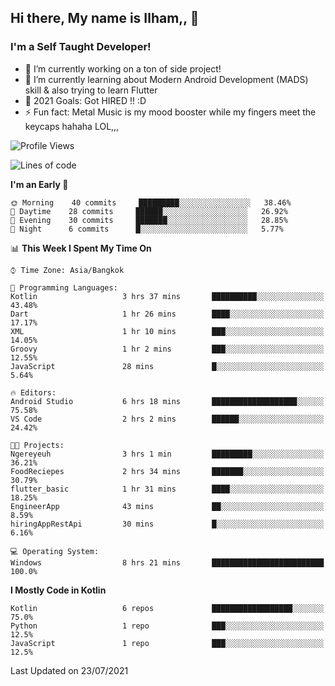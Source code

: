 ## Hi there, My name is Ilham,, 👋


### I'm a Self Taught Developer!
- 🔭 I’m currently working on a ton of side project!
- 🌱 I’m currently learning about Modern Android Development (MADS) skill & also trying to learn Flutter
- 🥅 2021 Goals: Got HIRED !! :D
- ⚡ Fun fact: Metal Music is my mood booster while my fingers meet the keycaps hahaha LOL,,, 



<!--START_SECTION:waka-->
![Profile Views](http://img.shields.io/badge/Profile%20Views-0-blue)

![Lines of code](https://img.shields.io/badge/From%20Hello%20World%20I%27ve%20Written-376095%20lines%20of%20code-blue)

**I'm an Early 🐤** 

```text
🌞 Morning    40 commits     █████████░░░░░░░░░░░░░░░░   38.46% 
🌆 Daytime    28 commits     ██████░░░░░░░░░░░░░░░░░░░   26.92% 
🌃 Evening    30 commits     ███████░░░░░░░░░░░░░░░░░░   28.85% 
🌙 Night      6 commits      █░░░░░░░░░░░░░░░░░░░░░░░░   5.77%

```


📊 **This Week I Spent My Time On** 

```text
⌚︎ Time Zone: Asia/Bangkok

💬 Programming Languages: 
Kotlin                   3 hrs 37 mins       ██████████░░░░░░░░░░░░░░░   43.48% 
Dart                     1 hr 26 mins        ████░░░░░░░░░░░░░░░░░░░░░   17.17% 
XML                      1 hr 10 mins        ███░░░░░░░░░░░░░░░░░░░░░░   14.05% 
Groovy                   1 hr 2 mins         ███░░░░░░░░░░░░░░░░░░░░░░   12.55% 
JavaScript               28 mins             █░░░░░░░░░░░░░░░░░░░░░░░░   5.64%

🔥 Editors: 
Android Studio           6 hrs 18 mins       ███████████████████░░░░░░   75.58% 
VS Code                  2 hrs 2 mins        ██████░░░░░░░░░░░░░░░░░░░   24.42%

🐱‍💻 Projects: 
Ngereyeuh                3 hrs 1 min         █████████░░░░░░░░░░░░░░░░   36.21% 
FoodReciepes             2 hrs 34 mins       ███████░░░░░░░░░░░░░░░░░░   30.79% 
flutter_basic            1 hr 31 mins        ████░░░░░░░░░░░░░░░░░░░░░   18.25% 
EngineerApp              43 mins             ██░░░░░░░░░░░░░░░░░░░░░░░   8.59% 
hiringAppRestApi         30 mins             █░░░░░░░░░░░░░░░░░░░░░░░░   6.16%

💻 Operating System: 
Windows                  8 hrs 21 mins       █████████████████████████   100.0%

```

**I Mostly Code in Kotlin** 

```text
Kotlin                   6 repos             ██████████████████░░░░░░░   75.0% 
Python                   1 repo              ███░░░░░░░░░░░░░░░░░░░░░░   12.5% 
JavaScript               1 repo              ███░░░░░░░░░░░░░░░░░░░░░░   12.5%

```



 Last Updated on 23/07/2021
<!--END_SECTION:waka-->
